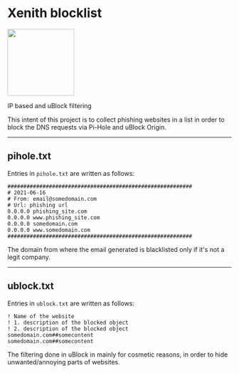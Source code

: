 # Xenith blocklist
<img src="https://www.xenith.co.uk/hubfs/Xenith-logo-2019.svg" width="150">

IP based and uBlock filtering

This intent of this project is to collect phishing websites in a list in order to block the DNS requests via Pi-Hole and uBlock Origin.

---
## pihole.txt
Entries in `pihole.txt` are written as follows:
```
##########################################################
# 2021-06-16
# From: email@somedomain.com
# Url: phishing url
0.0.0.0 phishing_site.com
0.0.0.0 www.phishing_site.com
0.0.0.0 somedomain.com
0.0.0.0 www.somedomain.com
##########################################################
```
The domain from where the email generated is blacklisted only if it's not a legit company. 

---
## ublock.txt
Entries in `ublock.txt` are written as follows:
```
! Name of the website
! 1. description of the blocked object
! 2. description of the blocked object
somedomain.com##somecontent
somedomain.com##somecontent
```
The filtering done in uBlock in mainly for cosmetic reasons, in order to hide unwanted/annoying parts of websites.